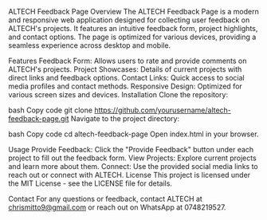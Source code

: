ALTECH Feedback Page
Overview
The ALTECH Feedback Page is a modern and responsive web application designed for collecting user feedback on ALTECH's projects. It features an intuitive feedback form, project highlights, and contact options. The page is optimized for various devices, providing a seamless experience across desktop and mobile.

Features
Feedback Form: Allows users to rate and provide comments on ALTECH's projects.
Project Showcases: Details of current projects with direct links and feedback options.
Contact Links: Quick access to social media profiles and contact methods.
Responsive Design: Optimized for various screen sizes and devices.
Installation
Clone the repository:

bash
Copy code
git clone https://github.com/yourusername/altech-feedback-page.git
Navigate to the project directory:

bash
Copy code
cd altech-feedback-page
Open index.html in your browser.

Usage
Provide Feedback: Click the "Provide Feedback" button under each project to fill out the feedback form.
View Projects: Explore current projects and learn more about them.
Connect: Use the provided social media links to reach out or connect with ALTECH.
License
This project is licensed under the MIT License - see the LICENSE file for details.

Contact
For any questions or feedback, contact ALTECH at chrismitto9@gmail.com or reach out on WhatsApp at 0748219527.
